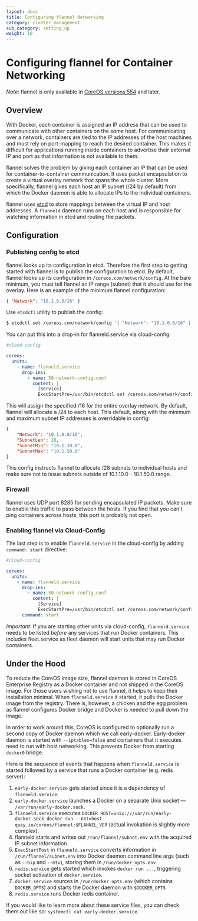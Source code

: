 ```yaml
---
layout: docs
title: Configuring flannel Networking
category: cluster_management
sub_category: setting_up
weight: 10
---
```


# Configuring flannel for Container Networking

*Note*: flannel is only available in [CoreOS versions 554]({{site.url}}/releases/#554.0.0) and later.

## Overview

With Docker, each container is assigned an IP address that can be used to communicate with other containers on the _same_ host.
For communicating over a network, containers are tied to the IP addresses of the host machines and must rely on port-mapping to reach the desired container.
This makes it difficult for applications running inside containers to advertise their external IP and port as that information is not available to them.

flannel solves the problem by giving each container an IP that can be used for container-to-container communication. It uses packet encapsulation
to create a virtual overlay network that spans the whole cluster. More specifically, flannel gives each host an IP subnet (/24 by default) from which the
Docker daemon is able to allocate IPs to the individual containers.

flannel uses [etcd](https://coreos.com/using-coreos/etcd/) to store mappings between the virtual IP and host addresses. A `flanneld` daemon runs on each
host and is responsible for watching information in etcd and routing the packets.

## Configuration

### Publishing config to etcd
flannel looks up its configuration in etcd. Therefore the first step to getting started with flannel is to publish the configuration to etcd.
By default, flannel looks up its configuration in `/coreos.com/network/config`. At the bare minimum, you must tell flannel an IP range (subnet) that
it should use for the overlay. Here is an example of the minimum flannel configuration:

```json
{ "Network": "10.1.0.0/16" }
```

Use `etcdctl` utility to publish the config:

```bash
$ etcdctl set /coreos.com/network/config '{ "Network": "10.1.0.0/16" }'
```

You can put this into a drop-in for flanneld.service via cloud-config:

```yaml
#cloud-config

coreos:
  units:
    - name: flanneld.service
      drop-ins:
        - name: 50-network-config.conf
          content: |
            [Service]
            ExecStartPre=/usr/bin/etcdctl set /coreos.com/network/config '{ "Network": "10.1.0.0/16" }'
```

This will assign the specified /16 for the entire overlay network. By default, flannel will allocate a /24 to each host. This default, along with the
minimum and maximum subnet IP addresses is overridable in config:

```json
{
	"Network": "10.1.0.0/16",
	"SubnetLen": 28,
	"SubnetMin": "10.1.10.0",
	"SubnetMax": "10.1.50.0"
}
```

This config instructs flannel to allocate /28 subnets to individual hosts and make sure not to issue subnets outside of 10.1.10.0 - 10.1.50.0 range.

### Firewall

flannel uses UDP port 8285 for sending encapsulated IP packets. Make sure to enable this traffic to pass between the hosts. If you find that you can't ping containers across hosts, this port is probably not open.

### Enabling flannel via Cloud-Config
The last step is to enable `flanneld.service` in the cloud-config by adding `command: start` directive:

```yaml
#cloud-config

coreos:
  units:
    - name: flanneld.service
      drop-ins:
        - name: 50-network-config.conf
          content: |
            [Service]
            ExecStartPre=/usr/bin/etcdctl set /coreos.com/network/config '{ "Network": "10.1.0.0/16" }'
      command: start
```

*Important*: If you are starting other units via cloud-config, `flanneld.service` needs to be listed _before_ any services that run Docker containers.
This includes fleet.service as fleet daemon will start units that may run Docker containers.

## Under the Hood
To reduce the CoreOS image size, flannel daemon is stored in CoreOS Enterprise Registry as a Docker container and not shipped in the CoreOS image.
For those users wishing not to use flannel, it helps to keep their installation minimal. When `flanneld.service` it started, it pulls the Docker image
from the registry. There is, however, a chicken and the egg problem as flannel configures Docker bridge and Docker is needed to pull down the image.

In order to work around this, CoreOS is configured to optionally run a second copy of Docker daemon which we call early-docker. Early-docker daemon
is started with `--iptables=false` and containers that it executes need to run with host networking. This prevents Docker from starting `docker0` bridge.

Here is the sequence of events that happens when `flanneld.service` is started followed by a service that runs a Docker container (e.g. redis server):

1. `early-docker.service` gets started since it is a dependency of `flanneld.service`.
2. `early-docker.service` launches a Docker on a separate Unix socket &mdash; `/var/run/early-docker.sock`.
3. `flanneld.service` executes `DOCKER_HOST=unix:///var/run/early-docker.sock docker run --net=host quay.io/coreos/flannel:$FLANNEL_VER` (actual invokation is slightly more complex).
4. flanneld starts and writes out `/run/flannel/subnet.env` with the acquired IP subnet information.
5. `ExecStartPost` in `flanneld.service` converts information in `/run/flannel/subnet.env` into Docker daemon command line args (such as `--bip` and `--mtu`),
storing them in `/run/docker_opts.env`
6. `redis.service` gets started which invokes `docker run ...`, triggering socket activation of `docker.service`.
7. `docker.service` sources in `/run/docker_opts.env` (which contains `DOCKER_OPTS`) and starts the Docker daemon with `$DOCKER_OPTS`
8. `redis.service` runs Docker redis container.

If you would like to learn more about these service files, you can check them out like so: `systemctl cat early-docker.service`.
